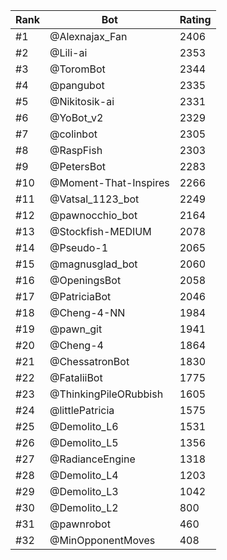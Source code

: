 Rank|Bot|Rating
---|---|---
#1|@Alexnajax_Fan|2406
#2|@Lili-ai|2353
#3|@ToromBot|2344
#4|@pangubot|2335
#5|@Nikitosik-ai|2331
#6|@YoBot_v2|2329
#7|@colinbot|2305
#8|@RaspFish|2303
#9|@PetersBot|2283
#10|@Moment-That-Inspires|2266
#11|@Vatsal_1123_bot|2249
#12|@pawnocchio_bot|2164
#13|@Stockfish-MEDIUM|2078
#14|@Pseudo-1|2065
#15|@magnusglad_bot|2060
#16|@OpeningsBot|2058
#17|@PatriciaBot|2046
#18|@Cheng-4-NN|1984
#19|@pawn_git|1941
#20|@Cheng-4|1864
#21|@ChessatronBot|1830
#22|@FataliiBot|1775
#23|@ThinkingPileORubbish|1605
#24|@littlePatricia|1575
#25|@Demolito_L6|1531
#26|@Demolito_L5|1356
#27|@RadianceEngine|1318
#28|@Demolito_L4|1203
#29|@Demolito_L3|1042
#30|@Demolito_L2|800
#31|@pawnrobot|460
#32|@MinOpponentMoves|408
